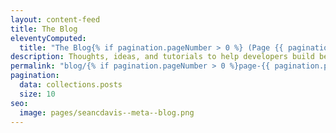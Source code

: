 ```yaml
---
layout: content-feed
title: The Blog
eleventyComputed:
  title: "The Blog{% if pagination.pageNumber > 0 %} (Page {{ pagination.pageNumber + 1 }}){% endif %}"
description: Thoughts, ideas, and tutorials to help developers build better websites, without forgetting to have a little fun along the way.
permalink: "blog/{% if pagination.pageNumber > 0 %}page-{{ pagination.pageNumber + 1 }}/{% endif %}"
pagination:
  data: collections.posts
  size: 10
seo:
  image: pages/seancdavis--meta--blog.png
---
```

